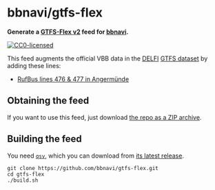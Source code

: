 # bbnavi/gtfs-flex

**Generate a [GTFS-Flex v2](https://github.com/MobilityData/gtfs-flex/blob/130eb67c7dfac846b74625747e2623429d9f8f64/spec/reference.md) feed for [bbnavi](https://bbnavi.de).**

[![CC0-licensed](https://img.shields.io/github/license/bbnavi/gtfs-flex.svg)](LICENSE)

This feed augments the official VBB data in the [DELFI](https://www.delfi.de) [GTFS dataset](https://de.data.public-transport.earth/gtfs-germany.zip) by adding these lines:

- [RufBus lines 476 & 477 in Angermünde](https://uvg-online.com/rufbus-angermuende/)


## Obtaining the feed

If you want to use this feed, just download [the repo as a ZIP archive](https://github.com/bbnavi/gtfs-flex/archive/refs/heads/main.zip).



## Building the feed

You need [`qsv`](https://github.com/jqnatividad/qsv), which you can download from [its latest release](https://github.com/jqnatividad/qsv/releases/latest).

```shell
git clone https://github.com/bbnavi/gtfs-flex.git
cd gtfs-flex
./build.sh
```
